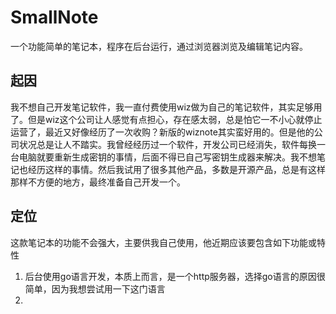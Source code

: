 # SmallNote
一个功能简单的笔记本，程序在后台运行，通过浏览器浏览及编辑笔记内容。
## 起因
我不想自己开发笔记软件，我一直付费使用wiz做为自己的笔记软件，其实足够用了。但是wiz这个公司让人感觉有点担心，存在感太弱，总是怕它一不小心就停止运营了，最近又好像经历了一次收购？新版的wiznote其实蛮好用的。但是他的公司状况总是让人不踏实。我曾经经历过一个软件，开发公司已经消失，软件每换一台电脑就要重新生成密钥的事情，后面不得已自己写密钥生成器来解决。我不想笔记也经历这样的事情。然后我试用了很多其他产品，多数是开源产品，总是有这样那样不方便的地方，最终准备自己开发一个。
## 定位
这款笔记本的功能不会强大，主要供我自己使用，他近期应该要包含如下功能或特性
1. 后台使用go语言开发，本质上而言，是一个http服务器，选择go语言的原因很简单，因为我想尝试用一下这门语言
2. 
